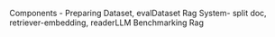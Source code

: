 Components -
Preparing Dataset, evalDataset
Rag System- split doc, retriever-embedding, readerLLM
Benchmarking Rag